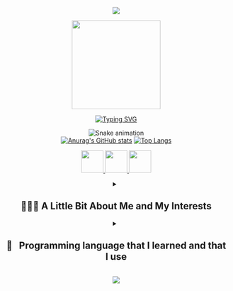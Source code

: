 <p align="center">
  <img src="https://capsule-render.vercel.app/api?type=waving&color=gradient&customColorList=0,2,2,5,30&height=300&section=header&text=Hey%20Everyone!&fontSize=90" />
</p>

<p align="center">
<img height="200" src="https://media.tenor.com/6xgziLBgq5IAAAAC/animated-cat.gif"/>
</p>

<p align="center">
 <a href="https://github.com/benabdelkader/typing-svg">
   <img src="https://readme-typing-svg.demolab.com?font=Roboto&pause=005&color=237AA1&background=FFFFFF00&width=435&lines=+Welcome+to+my+github;+I+am+kamel+BEN+ABDELKADER;Unleashing+the+power+of+collaborative+coding.;Discover%2C+contribute%2C+and+create+together.;Exploring+exciting+projects+and+sparking+inspiration" alt="Typing SVG" /></a>
</p>
<span align="center">
  
![Snake animation](https://github.com/kamelbenabdelkader/kamelbenabdelkader/blob/output/github-contribution-grid-snake.svg)  
[![Anurag's GitHub stats](https://github-readme-stats.vercel.app/api?username=kamelbenabdelkader)](https://github.com/kamelbenabdelkader/github-readme-stats)
[![Top Langs](https://github-readme-stats.vercel.app/api/top-langs/?username=kamelbenabdelkader&layout=donut)](https://github.com/kamelbenabdelkader/github-readme-stats)
</span>

<p align="center">
  <a href="https://www.linkedin.com/in/kamel-ben-abdelkader/">
  <img height="50" src="https://cdn0.iconfinder.com/data/icons/yooicons_set01_socialbookmarks/512/social_linkedin_box_blue.png"/>
</a>
<a href="https://www.instagram.com/bokehgraphe/">
  <img height="50" src="https://cdn4.iconfinder.com/data/icons/logos-brands-7/512/instagram_icon-instagram_buttoninstegram-1024.png"/>
</a>
  <a href="https://www.linkedin.com/in/kamel-ben-abdelkader/">
  <img height="50" src="https://simpleicons.org/icons/personio.svg"/>
</a>
</p>
<details close> 
<summary><h2> 👨🏻‍💻  A Little Bit About Me and My Interests</h2></summary>

```yaml 
name: BEN ABDELKADER Kamel
located_in: Lyon, FRANCE
current_job: AI developer
education:
  [
   "Self-taught developer and designer",
    "Bachelor+2 : Web and Mobile Developer ",
    "Bachelor+4 : Artificial intelligence developer in work-study",
  ]
 
school: Simplon
company: Le1817

fields_of_interests:
  [
    "Web development",
    "Data Science",
    "Machine learning",
    "DevOps",
    "UI/UX",
    "marketing",
    "filmmaking",
    "photography"
    ]
technical_background:
  [
    "Web and mobile developer", 
    "Internship - Data Science & Machine Learning in Python"
  ]
  
currently_learning: ["Docker, Kubernetes, PowerBI, machine learning, deep learning"]
2023 Goals: ["Create 20+ Projects and learn at least 5 new Technologies."]
hobbies: ["Travel", "Art", "filmmaking", "photography","Gaming"]

```
</details>

<details close> 
<summary><h2> 🚀 &nbsp; Programming language that I learned and that I use</h2></summary>

<p align="center">
<img src="https://cdn.jsdelivr.net/gh/devicons/devicon/icons/python/python-original.svg" alt="php" width="45" height="45"/>        
<img src="https://cdn.jsdelivr.net/gh/devicons/devicon/icons/javascript/javascript-original.svg" alt="php" width="45" height="45"/>
<img src="https://cdn.jsdelivr.net/gh/devicons/devicon/icons/typescript/typescript-original.svg" alt="php" width="45" height="45"/>       
<img src="https://cdn.jsdelivr.net/gh/devicons/devicon/icons/java/java-original.svg" alt="php" width="45" height="45"/>
<img src="https://cdn.jsdelivr.net/gh/devicons/devicon/icons/php/php-original.svg" alt="php" width="45" height="45"/>
<img src="https://cdn.jsdelivr.net/gh/devicons/devicon/icons/css3/css3-original.svg" alt="php" width="45" height="45"/>
 <img src="https://cdn.jsdelivr.net/gh/devicons/devicon/icons/html5/html5-original.svg" alt="php" width="45" height="45"/>       
</p>   
  
<h2>💻 Some Tools I Have Used and Learned</h2>

*<h3> Global</h3>*

<p align="center">
<img src="https://cdn.jsdelivr.net/gh/devicons/devicon/icons/vscode/vscode-original-wordmark.svg" alt="vscode" width="45" height="45"/>
<img src="https://cdn.jsdelivr.net/gh/devicons/devicon/icons/linux/linux-original.svg" alt="vscode" width="45" height="45"/>
<img src="https://cdn.jsdelivr.net/gh/devicons/devicon/icons/npm/npm-original-wordmark.svg" alt="vscode" width="45" height="45"/>       
<img src="https://cdn.jsdelivr.net/gh/devicons/devicon/icons/git/git-original-wordmark.svg" alt="vscode" width="45" height="45"/>
<img src="https://cdn.jsdelivr.net/gh/devicons/devicon/icons/bash/bash-original.svg" alt="bash" width="45" height="45"/>
<img src="https://cdn.jsdelivr.net/gh/devicons/devicon/icons/docker/docker-original-wordmark.svg" width="45" height="45"/>
<img src="https://cdn.jsdelivr.net/gh/devicons/devicon/icons/figma/figma-original.svg" alt="bash" width="45" height="45"/>
</p>    

*<h3> Machine Learning / Deep Learning </h3>*

<p align="center">
<img src="https://cdn.jsdelivr.net/gh/devicons/devicon/icons/jupyter/jupyter-original-wordmark.svg" alt="vscode" width="45" height="45"/>
<img src="https://cdn.jsdelivr.net/gh/devicons/devicon/icons/numpy/numpy-original-wordmark.svg" alt="vscode" width="45" height="45"/>
<img src="https://cdn.jsdelivr.net/gh/devicons/devicon/icons/pandas/pandas-original-wordmark.svg" alt="vscode" width="45" height="45"/>
<img src="https://cdn.jsdelivr.net/gh/devicons/devicon/icons/anaconda/anaconda-original-wordmark.svg"  alt="vscode" width="45" height="45"/>
 <img src="https://www.vectorlogo.zone/logos/microsoft_powerbi/microsoft_powerbi-icon.svg" alt="php" width="35" height="35"/> 
<img src="https://cdn.jsdelivr.net/gh/devicons/devicon/icons/pytorch/pytorch-original-wordmark.svg"  alt="vscode" width="45" height="45"/>
<img src="https://cdn.jsdelivr.net/gh/devicons/devicon/icons/pycharm/pycharm-original-wordmark.svg" alt="vscode" width="45" height="45"/>                   
<img src="https://cdn.jsdelivr.net/gh/devicons/devicon/icons/tensorflow/tensorflow-original-wordmark.svg" alt="vscode" width="45" height="45"/>
<img src="https://cdn.jsdelivr.net/gh/devicons/devicon/icons/terraform/terraform-original-wordmark.svg" alt="vscode" width="45" height="45"/> 
<img src="https://cdn.jsdelivr.net/gh/devicons/devicon/icons/fastapi/fastapi-original-wordmark.svg" alt="vscode" width="45" height="45"/>
<img src="https://cdn.jsdelivr.net/gh/devicons/devicon/icons/pytest/pytest-original-wordmark.svg" alt="vscode" width="45" height="45"/> 
</p> 

*<h3> Dev Web </h3>*

<p align="center">
<img src="https://cdn.jsdelivr.net/gh/devicons/devicon/icons/mysql/mysql-original-wordmark.svg" alt="php" width="45" height="45"/>  
<img src="https://cdn.jsdelivr.net/gh/devicons/devicon/icons/react/react-original-wordmark.svg" alt="php" width="45" height="45"/>  
<img src="https://cdn.jsdelivr.net/gh/devicons/devicon/icons/nodejs/nodejs-original-wordmark.svg"  alt="php" width="45" height="45"/>  
<img src="https://cdn.jsdelivr.net/gh/devicons/devicon/icons/nextjs/nextjs-original-wordmark.svg" alt="php" width="45" height="45"/>  
<img src="https://cdn.jsdelivr.net/gh/devicons/devicon/icons/vuejs/vuejs-original-wordmark.svg" alt="php" width="45" height="45"/>  
<img src="https://cdn.jsdelivr.net/gh/devicons/devicon/icons/wordpress/wordpress-original.svg" alt="php" width="45" height="45"/>  
<img src="https://cdn.jsdelivr.net/gh/devicons/devicon/icons/woocommerce/woocommerce-plain-wordmark.svg" alt="php" width="45" height="45"/>  
<img src="https://cdn.jsdelivr.net/gh/devicons/devicon/icons/gatsby/gatsby-original-wordmark.svg" alt="php" width="45" height="45"/>           
<img src="https://cdn.jsdelivr.net/gh/devicons/devicon/icons/bootstrap/bootstrap-original-wordmark.svg" alt="php" width="45" height="45"/>  
<img src="https://cdn.jsdelivr.net/gh/devicons/devicon/icons/materialui/materialui-original.svg" alt="php" width="45" height="45"/>  
<img src="https://cdn.jsdelivr.net/gh/devicons/devicon/icons/tailwindcss/tailwindcss-original-wordmark.svg" alt="php" width="45" height="45"/>  
<img src="https://cdn.jsdelivr.net/gh/devicons/devicon/icons/redux/redux-original.svg"  alt="php" width="45" height="45"/>  
<img src="https://cdn.jsdelivr.net/gh/devicons/devicon/icons/jest/jest-plain.svg"  alt="php" width="45" height="45"/>
<img src="https://cdn.jsdelivr.net/gh/devicons/devicon/icons/express/express-original-wordmark.svg" alt="php" width="45" height="45"/>
<img src="https://cdn.jsdelivr.net/gh/devicons/devicon/icons/babel/babel-original.svg" alt="vscode" width="45" height="45"/>
</p>            

*<h3> Cloud Computing </h3>*

<p align="center">
<img src="https://cdn.jsdelivr.net/gh/devicons/devicon/icons/azure/azure-original-wordmark.svg" alt="vscode" width="45" height="45"/>
<img src="https://cdn.jsdelivr.net/gh/devicons/devicon/icons/amazonwebservices/amazonwebservices-original-wordmark.svg" alt="vscode" width="45" height="45"/>       
</p>   

*<h3> Photo & video </h3>*

<p align="center">        
 <img src="https://cdn.jsdelivr.net/gh/devicons/devicon/icons/aftereffects/aftereffects-plain.svg" alt="php" width="45" height="45"/> 
<img src="https://cdn.jsdelivr.net/gh/devicons/devicon/icons/premierepro/premierepro-plain.svg" alt="php" width="45" height="45"/>   
<img src="https://cdn.jsdelivr.net/gh/devicons/devicon/icons/illustrator/illustrator-plain.svg" alt="php" width="45" height="45"/> 
<img src="https://cdn.jsdelivr.net/gh/devicons/devicon/icons/photoshop/photoshop-plain.svg" alt="php" width="45" height="45"/>  
 <img src="https://cdn.jsdelivr.net/gh/devicons/devicon/icons/blender/blender-original.svg" alt="php" width="45" height="45"/>          
</p>    
</details>

<p align="center">
  <img src="https://capsule-render.vercel.app/api?type=waving&color=gradient&customColorList=0,2,2,5,30&height=100&section=footer"/>
</p>
